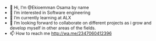- 👋 Hi, I’m @Ekioemman Osama by name
- 👀 I’m interested in Software engineering
- 🌱 I’m currently learning at ALX
- 💞️ I’m looking forward to collaborate on different projects as i grow and develop myself in other areas of the fields.
- 📫 How to reach me http://wa.me/2347060412396

<!---
Ekioemman/Ekioemman is a ✨ special ✨ repository because its `README.md` (this file) appears on your GitHub profile.
You can click the Preview link to take a look at your changes.
--->
